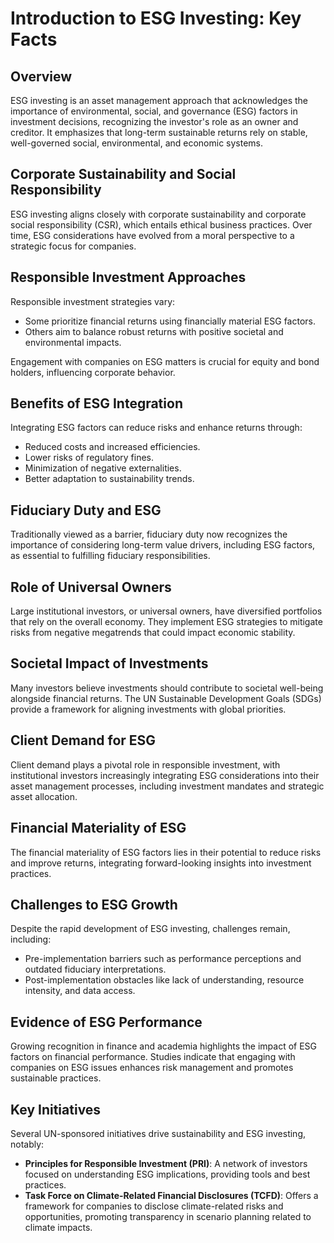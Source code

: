# Introduction to ESG Investing: Key Facts

## Overview
ESG investing is an asset management approach that acknowledges the importance of environmental, social, and governance (ESG) factors in investment decisions, recognizing the investor's role as an owner and creditor. It emphasizes that long-term sustainable returns rely on stable, well-governed social, environmental, and economic systems.

## Corporate Sustainability and Social Responsibility
ESG investing aligns closely with corporate sustainability and corporate social responsibility (CSR), which entails ethical business practices. Over time, ESG considerations have evolved from a moral perspective to a strategic focus for companies.

## Responsible Investment Approaches
Responsible investment strategies vary:
- Some prioritize financial returns using financially material ESG factors.
- Others aim to balance robust returns with positive societal and environmental impacts.

Engagement with companies on ESG matters is crucial for equity and bond holders, influencing corporate behavior.

## Benefits of ESG Integration
Integrating ESG factors can reduce risks and enhance returns through:
- Reduced costs and increased efficiencies.
- Lower risks of regulatory fines.
- Minimization of negative externalities.
- Better adaptation to sustainability trends.

## Fiduciary Duty and ESG
Traditionally viewed as a barrier, fiduciary duty now recognizes the importance of considering long-term value drivers, including ESG factors, as essential to fulfilling fiduciary responsibilities.

## Role of Universal Owners
Large institutional investors, or universal owners, have diversified portfolios that rely on the overall economy. They implement ESG strategies to mitigate risks from negative megatrends that could impact economic stability.

## Societal Impact of Investments
Many investors believe investments should contribute to societal well-being alongside financial returns. The UN Sustainable Development Goals (SDGs) provide a framework for aligning investments with global priorities.

## Client Demand for ESG
Client demand plays a pivotal role in responsible investment, with institutional investors increasingly integrating ESG considerations into their asset management processes, including investment mandates and strategic asset allocation.

## Financial Materiality of ESG
The financial materiality of ESG factors lies in their potential to reduce risks and improve returns, integrating forward-looking insights into investment practices.

## Challenges to ESG Growth
Despite the rapid development of ESG investing, challenges remain, including:
- Pre-implementation barriers such as performance perceptions and outdated fiduciary interpretations.
- Post-implementation obstacles like lack of understanding, resource intensity, and data access.

## Evidence of ESG Performance
Growing recognition in finance and academia highlights the impact of ESG factors on financial performance. Studies indicate that engaging with companies on ESG issues enhances risk management and promotes sustainable practices.

## Key Initiatives
Several UN-sponsored initiatives drive sustainability and ESG investing, notably:
- **Principles for Responsible Investment (PRI)**: A network of investors focused on understanding ESG implications, providing tools and best practices.
- **Task Force on Climate-Related Financial Disclosures (TCFD)**: Offers a framework for companies to disclose climate-related risks and opportunities, promoting transparency in scenario planning related to climate impacts.
